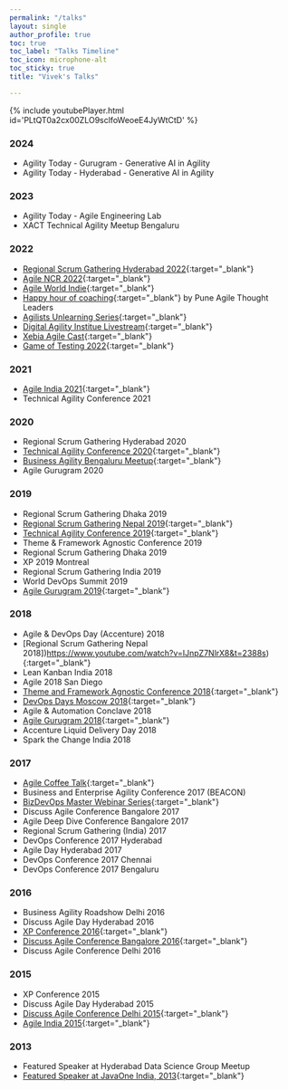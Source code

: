 ```yaml
---
permalink: "/talks"
layout: single
author_profile: true
toc: true
toc_label: "Talks Timeline"
toc_icon: microphone-alt
toc_sticky: true
title: "Vivek's Talks"

---
```

{% include youtubePlayer.html id='PLtQT0a2cx00ZLO9sclfoWeoeE4JyWtCtD' %}

### 2024
- Agility Today - Gurugram - Generative AI in Agility
- Agility Today - Hyderabad - Generative AI in Agility

### 2023
- Agility Today - Agile Engineering Lab
- XACT Technical Agility Meetup Bengaluru

### 2022
- [Regional Scrum Gathering Hyderabad 2022](https://www.youtube.com/watch?v=RlY20WRm15w){:target="_blank"}
- [Agile NCR 2022](https://youtu.be/IkjkvVkVXYg){:target="_blank"}
- [Agile World Indie](https://www.youtube.com/watch?v=1hXzIpwJ1AQ&t=1148s){:target="_blank"}
- [Happy hour of coaching](https://www.youtube.com/watch?v=ZMUs-LEDJA8){:target="_blank"} by Pune Agile Thought Leaders
- [Agilists Unlearning Series](https://www.youtube.com/watch?v=FZpqAmBs4oQ){:target="_blank"}
- [Digital Agility Institue Livestream](https://www.youtube.com/watch?v=xPrzR-II94o){:target="_blank"}
- [Xebia Agile Cast](https://www.youtube.com/watch?v=Xy0INw3HyEY){:target="_blank"}
- [Game of Testing 2022](https://www.youtube.com/watch?v=NjHrxlatrAI&t=1988s){:target="_blank"}

### 2021
- [Agile India 2021](https://www.youtube.com/watch?v=SpfU3bQSH1s&t=340s){:target="_blank"}
- Technical Agility Conference 2021

### 2020
- Regional Scrum Gathering Hyderabad 2020
- [Technical Agility Conference 2020](https://www.youtube.com/watch?v=yJJgNMwFTow){:target="_blank"}
- [Business Agility Bengaluru Meetup](https://www.youtube.com/watch?v=UXTOKKQYmQM){:target="_blank"}
- Agile Gurugram 2020

### 2019
- Regional Scrum Gathering Dhaka 2019
- [Regional Scrum Gathering Nepal 2019](https://www.youtube.com/watch?v=cqynCx82YA0&t=1159s){:target="_blank"}
- [Technical Agility Conference 2019](https://www.youtube.com/watch?v=E2B-lqp62oc&t=627s){:target="_blank"}
- Theme & Framework Agnostic Conference 2019
- Regional Scrum Gathering Dhaka 2019
- XP 2019 Montreal
- Regional Scrum Gathering India 2019
- World DevOps Summit 2019
- [Agile Gurugram 2019](https://x.com/AgileNetwork_in/status/1086224882361237504){:target="_blank"}

### 2018
- Agile & DevOps Day (Accenture) 2018
- [Regional Scrum Gathering Nepal 2018])https://www.youtube.com/watch?v=IJnpZ7NlrX8&t=2388s){:target="_blank"}
- Lean Kanban India 2018
- Agile 2018 San Diego
- [Theme and Framework Agnostic Conference 2018](https://www.linkedin.com/feed/update/urn:li:activity:6553174039710523392/){:target="_blank"}
- [DevOps Days Moscow 2018](https://www.youtube.com/watch?v=ijhI4cp4DBI){:target="_blank"}
- Agile & Automation Conclave 2018
- [Agile Gurugram 2018](https://twitter.com/PingalaSoftware/status/978166142672896000){:target="_blank"}
- Accenture Liquid Delivery Day 2018 
- Spark the Change India 2018

### 2017
- [Agile Coffee Talk](https://www.youtube.com/watch?v=ISiHkPVdoJg&t=98s){:target="_blank"}
- Business and Enterprise Agility Conference 2017 (BEACON)
- [BizDevOps Master Webinar Series](https://www.youtube.com/watch?v=i4CpS14E7Eo&t=1s){:target="_blank"}
- Discuss Agile Conference Bangalore 2017
- Agile Deep Dive Conference Bangalore 2017
- Regional Scrum Gathering (India) 2017
- DevOps Conference 2017 Hyderabad
- Agile Day Hyderabad 2017
- DevOps Conference 2017 Chennai
- DevOps Conference 2017 Bengaluru

### 2016
- Business Agility Roadshow Delhi 2016
- Discuss Agile Day Hyderabad 2016
- [XP Conference 2016](https://www.youtube.com/watch?v=3pdGQYIXGz8&t=1s){:target="_blank"}
- [Discuss Agile Conference Bangalore 2016](https://www.youtube.com/watch?v=BN-G03zhLwE){:target="_blank"}
- Discuss Agile Conference Delhi 2016

### 2015
- XP Conference 2015
- Discuss Agile Day Hyderabad 2015
- [Discuss Agile Conference Delhi 2015](https://www.youtube.com/watch?v=txDCUkihuX8&t=53s){:target="_blank"}
- [Agile India 2015](https://www.youtube.com/watch?v=F9Cs1OQHSJ8&t=85s){:target="_blank"}

### 2013
- Featured Speaker at Hyderabad Data Science Group Meetup
- [Featured Speaker at JavaOne India, 2013](https://web.archive.org/web/20131006013414/http://www.oracle.com/javaone/in-en/program/javaone-india-speakers-1931748.html#ganesan){:target="_blank"}
